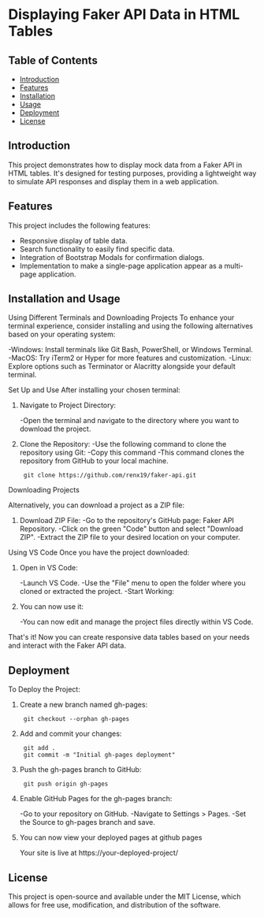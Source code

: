 # Displaying Faker API Data in HTML Tables

## Table of Contents

- [Introduction](#introduction)
- [Features](#features)
- [Installation](#installation)
- [Usage](#usage)
- [Deployment](#deployment)
- [License](#license)

## Introduction

This project demonstrates how to display mock data from a Faker API in HTML tables. It's designed for testing purposes, providing a lightweight way to simulate API responses and display them in a web application.


## Features

This project includes the following features:

- Responsive display of table data.
- Search functionality to easily find specific data.
- Integration of Bootstrap Modals for confirmation dialogs.
- Implementation to make a single-page application appear as a multi-page application.



## Installation and  Usage

Using Different Terminals and Downloading Projects
To enhance your terminal experience, consider installing and using the following alternatives based on your operating system:
	
  -Windows: Install terminals like Git Bash, PowerShell, or Windows Terminal.
  -MacOS: Try iTerm2 or Hyper for more features and customization.
 -Linux: Explore options such as Terminator or Alacritty alongside your default terminal.

Set Up and Use
After installing your chosen terminal:

1. Navigate to Project Directory:

	-Open the terminal and navigate to the directory where you want to download the project.

2. Clone the Repository:
	-Use the following command to clone the repository using Git:
	-Copy this command
	-This command clones the repository from GitHub to your local machine.

			
		git clone https://github.com/renx19/faker-api.git


Downloading Projects

Alternatively, you can download a project as a ZIP file:

1. Download ZIP File:
		 -Go to the repository's GitHub page: Faker API Repository.
	     -Click on the green "Code" button and select "Download ZIP".
		-Extract the ZIP file to your desired location on your computer.


Using VS Code
		Once you have the project downloaded:

1. Open in VS Code:

	-Launch VS Code.
	-Use the "File" menu to open the folder where you cloned or extracted the project.
	-Start Working:

2. You can now use it:

   	-You can now edit and manage the project files directly within VS Code.


That's it! Now you can create responsive data tables based on your needs and interact with the Faker API data.


## Deployment 

To Deploy the Project:

1. Create a new branch named gh-pages:
   
		git checkout --orphan gh-pages
2. 	Add and commit your changes:
	
   		 git add .
   		 git commit -m "Initial gh-pages deployment"

3. Push the gh-pages branch to GitHub:


   		git push origin gh-pages
   
4.  Enable GitHub Pages for the gh-pages branch:

	-Go to your repository on GitHub.
	-Navigate to Settings > Pages.
	-Set the Source to gh-pages branch and save.

5. You can now view your deployed pages at github pages

      Your site is live at https://your-deployed-project/


## License 

   This project is open-source and available under the MIT License, which allows for free use, modification, and distribution of the software. 





